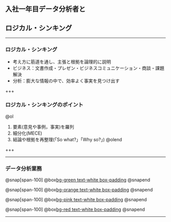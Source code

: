 ## 入社一年目データ分析者と
## ロジカル・シンキング

---

### ロジカル・シンキング
- 考え方に筋道を通し、主張と根拠を論理的に説明
- ビジネス：文書作成・プレゼン・ビジネスコミュニケーション・商談・課題解決
- 分析：膨大な情報の中で、効率よく事実を見つけ出す

+++

### ロジカル・シンキングのポイント

@ol
1. 要素(意見や事例，事実)を羅列
2. 細分化(MECE)
3. 結論や根拠を再整理(「So what?」「Why so?」)
@olend

+++

---

### データ分析業務

@snap[span-100]
@box[bg-green text-white box-padding](ヒアリング,提案)
@snapend

@snap[span-100]
@box[bg-orange text-white box-padding](データ収集・整備)
@snapend

@snap[span-100]
@box[bg-pink text-white box-padding](データ分析)
@snapend

@snap[span-100]
@box[bg-red text-white box-padding](レポーティング)
@snapend


---
